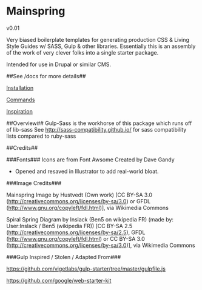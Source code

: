 # Mainspring
v0.01

Very biased boilerplate templates for generating production CSS &amp; Living
Style Guides w/ SASS, Gulp &amp; other libraries. Essentially this is an
assembly of the work of very clever folks into a single starter package.

Intended for use in Drupal or similar CMS.

##See /docs for more details##

[Installation](/docs/installation.md)

[Commands](/docs/commands.md)

[Inspiration](/docs/oh-my-god-its-full-of-stars.md)

##Overview##
Gulp-Sass is the workhorse of this package which runs off of lib-sass
See http://sass-compatibility.github.io/ for sass compatibility lists
compared to ruby-sass

##Credits##

###Fonts###
Icons are from Font Awsome Created by Dave Gandy
- Opened and resaved in Illustrator to add real-world bloat.

###Image Credits###

Mainspring Image by Hustvedt (Own work) [CC BY-SA 3.0 (http://creativecommons.org/licenses/by-sa/3.0) or GFDL (http://www.gnu.org/copyleft/fdl.html)], via Wikimedia Commons

Spiral Spring Diagram by Inslack (Ben5 on wikipedia FR) (made by: User:Inslack / Ben5 (wikipedia FR)) [CC BY-SA 2.5 (http://creativecommons.org/licenses/by-sa/2.5), GFDL (http://www.gnu.org/copyleft/fdl.html) or CC BY-SA 3.0 (http://creativecommons.org/licenses/by-sa/3.0)], via Wikimedia Commons

###Gulp Inspired / Stolen / Adapted From###

https://github.com/vigetlabs/gulp-starter/tree/master/gulpfile.js

https://github.com/google/web-starter-kit
